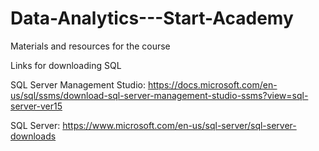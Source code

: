 # Data-Analytics---Start-Academy
Materials and resources for the course

Links for downloading SQL

SQL Server Management Studio: https://docs.microsoft.com/en-us/sql/ssms/download-sql-server-management-studio-ssms?view=sql-server-ver15

SQL Server: https://www.microsoft.com/en-us/sql-server/sql-server-downloads



